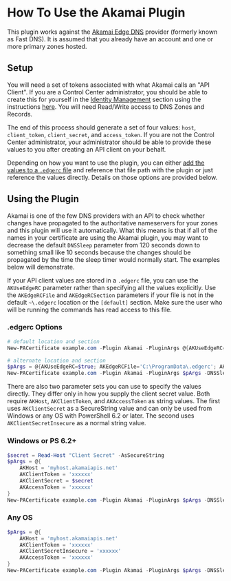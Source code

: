 # How To Use the Akamai Plugin

This plugin works against the [Akamai Edge DNS](https://www.akamai.com/uk/en/products/security/edge-dns.jsp) provider (formerly known as Fast DNS). It is assumed that you already have an account and one or more primary zones hosted.

## Setup

You will need a set of tokens associated with what Akamai calls an "API Client". If you are a Control Center administrator, you should be able to create this for yourself in the [Identity Management](https://control.akamai.com/apps/identity-management/) section using the instructions [here](https://developer.akamai.com/api/getting-started#createanapiclient). You will need Read/Write access to DNS Zones and Records.

The end of this process should generate a set of four values: `host`, `client_token`, `client_secret`, and `access_token`. If you are not the Control Center administrator, your administrator should be able to provide these values to you after creating an API client on your behalf.

Depending on how you want to use the plugin, you can either [add the values to a `.edgerc` file](https://developer.akamai.com/api/getting-started#addcredentialtoedgercfile) and reference that file path with the plugin or just reference the values directly. Details on those options are provided below.

## Using the Plugin

Akamai is one of the few DNS providers with an API to check whether changes have propagated to the authoritative nameservers for your zones and this plugin will use it automatically. What this means is that if all of the names in your certificate are using the Akamai plugin, you may want to decrease the default `DNSSleep` parameter from 120 seconds down to something small like 10 seconds because the changes should be propagated by the time the sleep timer would normally start. The examples below will demonstrate.

If your API client values are stored in a `.edgerc` file, you can use the `AKUseEdgeRC` parameter rather than specifying all the values explicitly. Use the `AKEdgeRCFile` and `AKEdgeRCSection` parameters if your file is not in the default `~\.edgerc` location or the `[default]` section. Make sure the user who will be running the commands has read access to this file.

### .edgerc Options

```powershell
# default location and section
New-PACertificate example.com -Plugin Akamai -PluginArgs @{AKUseEdgeRC=$true} -DNSSleep 10
```

```powershell
# alternate location and section
$pArgs = @{AKUseEdgeRC=$true; AKEdgeRCFile='C:\ProgramData\.edgerc'; AKEdgeRCSection='poshacme' }
New-PACertificate example.com -Plugin Akamai -PluginArgs $pArgs -DNSSleep 10
```

There are also two parameter sets you can use to specify the values directly. They differ only in how you supply the client secret value. Both require `AKHost`, `AKClientToken`, and `AKAccessToken` as string values. The first uses `AKClientSecret` as a SecureString value and can only be used from Windows or any OS with PowerShell 6.2 or later. The second uses `AKClientSecretInsecure` as a normal string value.

### Windows or PS 6.2+

```powershell
$secret = Read-Host "Client Secret" -AsSecureString
$pArgs = @{
    AKHost = 'myhost.akamaiapis.net'
    AKClientToken = 'xxxxxx'
    AKClientSecret = $secret
    AKAccessToken = 'xxxxxx'
}
New-PACertificate example.com -Plugin Akamai -PluginArgs $pArgs -DNSSleep 10
```

### Any OS

```powershell
$pArgs = @{
    AKHost = 'myhost.akamaiapis.net'
    AKClientToken = 'xxxxxx'
    AKClientSecretInsecure = 'xxxxxx'
    AKAccessToken = 'xxxxxx'
}
New-PACertificate example.com -Plugin Akamai -PluginArgs $pArgs -DNSSleep 10
```

